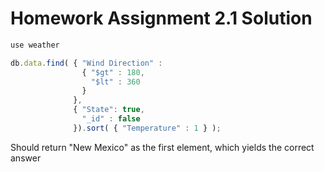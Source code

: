 # Homework Assignment 2.1 Solution

```javascript
use weather
```

```javascript
db.data.find( { "Wind Direction" : 
			    { "$gt" : 180,
			      "$lt" : 360
			    }
			  },
			  { "State": true,
			    "_id" : false
			  }).sort( { "Temperature" : 1 } );
```

Should return "New Mexico" as the first element, which yields the correct answer

